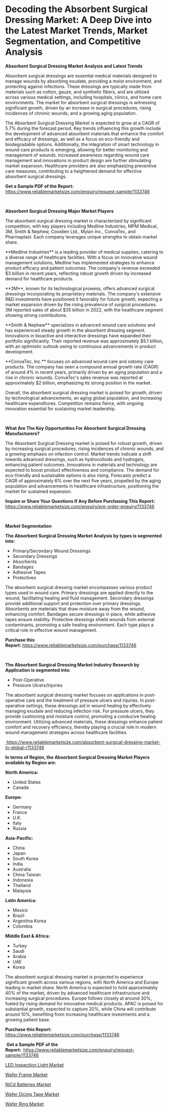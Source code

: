 <p><h1>Decoding the Absorbent Surgical Dressing Market: A Deep Dive into the Latest Market Trends, Market Segmentation, and Competitive Analysis</h1></p><p><strong>Absorbent Surgical Dressing Market Analysis and Latest Trends</strong></p>
<p><p>Absorbent surgical dressings are essential medical materials designed to manage wounds by absorbing exudate, providing a moist environment, and protecting against infections. These dressings are typically made from materials such as cotton, gauze, and synthetic fibers, and are utilized across various medical settings, including hospitals, clinics, and home care environments. The market for absorbent surgical dressings is witnessing significant growth, driven by an increase in surgical procedures, rising incidences of chronic wounds, and a growing aging population. </p><p>The Absorbent Surgical Dressing Market is expected to grow at a CAGR of 5.7% during the forecast period. Key trends influencing this growth include the development of advanced absorbent materials that enhance the comfort and efficacy of dressings, as well as a focus on eco-friendly and biodegradable options. Additionally, the integration of smart technology in wound care products is emerging, allowing for better monitoring and management of wounds. Increased awareness regarding wound care management and innovations in product design are further stimulating market expansion. Healthcare providers are also emphasizing preventive care measures, contributing to a heightened demand for effective absorbent surgical dressings.</p></p>
<p><strong>Get a Sample PDF of the Report:&nbsp;</strong> <a href="https://www.reliablemarketsize.com/enquiry/request-sample/1133746?utm_campaign=1105&utm_medium=2&utm_source=Github&utm_content=ia&utm_term=18122024&utm_id=absorbent-surgical-dressing">https://www.reliablemarketsize.com/enquiry/request-sample/1133746</a></p>
<p>&nbsp;</p>
<p><strong>Absorbent Surgical Dressing Major Market Players</strong></p>
<p><p>The absorbent surgical dressing market is characterized by significant competition, with key players including Medline Industries, MPM Medical, 3M, Smith & Nephew, Covidien Ltd., Mylan Inc., ConvaTec, and Pharmaplast. Each company leverages unique strengths to obtain market share.</p><p>**Medline Industries** is a leading provider of medical supplies, catering to a diverse range of healthcare facilities. With a focus on innovative wound management solutions, Medline has implemented strategies to enhance product efficacy and patient outcomes. The company's revenue exceeded $3 billion in recent years, reflecting robust growth driven by increased demand for healthcare products.</p><p>**3M**, known for its technological prowess, offers advanced surgical dressings incorporating its proprietary materials. The company's extensive R&D investments have positioned it favorably for future growth, expecting a market expansion driven by the rising prevalence of surgical procedures. 3M reported sales of about $35 billion in 2022, with the healthcare segment showing strong contributions.</p><p>**Smith & Nephew** specializes in advanced wound care solutions and has experienced steady growth in the absorbent dressing segment. Innovations in bioactive and interactive dressings have expanded their portfolio significantly. Their reported revenue was approximately $5.1 billion, with an optimistic outlook owing to continuous advancements in product development.</p><p>**ConvaTec, Inc.** focuses on advanced wound care and ostomy care products. The company has seen a compound annual growth rate (CAGR) of around 4% in recent years, primarily driven by an aging population and a rise in chronic wounds. ConvaTec's sales revenue was reported at approximately $2 billion, emphasizing its strong position in the market.</p><p>Overall, the absorbent surgical dressing market is poised for growth, driven by technological advancements, an aging global population, and increasing healthcare expenditures. Competition remains fierce, with ongoing innovation essential for sustaining market leadership.</p></p>
<p>&nbsp;</p>
<p><strong>What Are The Key Opportunities For Absorbent Surgical Dressing Manufacturers?</strong></p>
<p><p>The Absorbent Surgical Dressing market is poised for robust growth, driven by increasing surgical procedures, rising incidences of chronic wounds, and a growing emphasis on infection control. Market trends indicate a shift towards advanced dressings, such as hydrocolloids and hydrogels, enhancing patient outcomes. Innovations in materials and technology are expected to boost product effectiveness and compliance. The demand for eco-friendly and sustainable options is also rising. Forecasts predict a CAGR of approximately 6% over the next five years, propelled by the aging population and advancements in healthcare infrastructure, positioning the market for sustained expansion.</p></p>
<p><strong>Inquire or Share Your Questions If Any Before Purchasing This Report:</strong> <a href="https://www.reliablemarketsize.com/enquiry/pre-order-enquiry/1133746?utm_campaign=1105&utm_medium=2&utm_source=Github&utm_content=ia&utm_term=18122024&utm_id=absorbent-surgical-dressing">https://www.reliablemarketsize.com/enquiry/pre-order-enquiry/1133746</a></p>
<p>&nbsp;</p>
<p><strong>Market Segmentation</strong></p>
<p><strong>The Absorbent Surgical Dressing Market Analysis by types is segmented into:</strong></p>
<p><ul><li>Primary/Secondary Wound Dressings</li><li>Secondary Dressings</li><li>Absorbents</li><li>Bandages</li><li>Adhesive Tapes</li><li>Protectives</li></ul></p>
<p><p>The absorbent surgical dressing market encompasses various product types used in wound care. Primary dressings are applied directly to the wound, facilitating healing and fluid management. Secondary dressings provide additional support and protection over primary dressings. Absorbents are materials that draw moisture away from the wound, enhancing comfort. Bandages secure dressings in place, while adhesive tapes ensure stability. Protective dressings shield wounds from external contaminants, promoting a safe healing environment. Each type plays a critical role in effective wound management.</p></p>
<p><strong>Purchase this Report:&nbsp;</strong><a href="https://www.reliablemarketsize.com/purchase/1133746?utm_campaign=1105&utm_medium=2&utm_source=Github&utm_content=ia&utm_term=18122024&utm_id=absorbent-surgical-dressing">https://www.reliablemarketsize.com/purchase/1133746</a></p>
<p>&nbsp;</p>
<p><strong>The Absorbent Surgical Dressing Market Industry Research by Application is segmented into:</strong></p>
<p><ul><li>Post-Operative</li><li>Pressure Ulcers/Injuries</li></ul></p>
<p><p>The absorbent surgical dressing market focuses on applications in post-operative care and the treatment of pressure ulcers and injuries. In post-operative settings, these dressings aid in wound healing by effectively managing exudate and reducing infection risk. For pressure ulcers, they provide cushioning and moisture control, promoting a conducive healing environment. Utilizing advanced materials, these dressings enhance patient comfort and recovery efficiency, thereby playing a crucial role in modern wound management strategies across healthcare facilities.</p></p>
<p><a href="https://www.reliablemarketsize.com/absorbent-surgical-dressing-market-in-global-r1133746?utm_campaign=1105&utm_medium=2&utm_source=Github&utm_content=ia&utm_term=18122024&utm_id=absorbent-surgical-dressing">&nbsp;https://www.reliablemarketsize.com/absorbent-surgical-dressing-market-in-global-r1133746</a></p>
<p><strong>In terms of Region, the Absorbent Surgical Dressing Market Players available by Region are:</strong></p>
<p>
    <p> <strong> North America: </strong>
        <ul>
            <li>United States</li>
            <li>Canada</li>
        </ul>
        </p> 
    <p> <strong> Europe: </strong>
        <ul>
            <li>Germany</li>
            <li>France</li>
            <li>U.K.</li>
            <li>Italy</li>
            <li>Russia</li>
        </ul>
        </p> 
    <p> <strong> Asia-Pacific: </strong>
        <ul>
            <li>China</li>
            <li>Japan</li>
            <li>South Korea</li>
            <li>India</li>
            <li>Australia</li>
            <li>China Taiwan</li>
            <li>Indonesia</li>
            <li>Thailand</li>
            <li>Malaysia</li>
        </ul>
        </p> 
    <p> <strong> Latin America: </strong>
        <ul>
            <li>Mexico</li>
            <li>Brazil</li>
            <li>Argentina Korea</li>
            <li>Colombia</li>
        </ul>
        </p> 
    <p> <strong> Middle East & Africa: </strong>
        <ul>
            <li>Turkey</li>
            <li>Saudi</li>
            <li>Arabia</li>
            <li>UAE</li>
            <li>Korea</li>
        </ul>
    </p>
    </p>
<p><p>The absorbent surgical dressing market is projected to experience significant growth across various regions, with North America and Europe leading in market share. North America is expected to hold approximately 40% of the market, driven by advanced healthcare infrastructure and increasing surgical procedures. Europe follows closely at around 30%, fueled by rising demand for innovative medical products. APAC is poised for substantial growth, expected to capture 20%, while China will contribute around 10%, benefiting from increasing healthcare investments and a growing patient base.</p></p>
<p><strong>Purchase this Report: </strong><a href="https://www.reliablemarketsize.com/purchase/1133746?utm_campaign=1105&utm_medium=2&utm_source=Github&utm_content=ia&utm_term=18122024&utm_id=absorbent-surgical-dressing">https://www.reliablemarketsize.com/purchase/1133746</a></p>
<p>&nbsp;<strong>Get a Sample PDF of the Report:&nbsp;&nbsp;</strong><a href="https://www.reliablemarketsize.com/enquiry/request-sample/1133746?utm_campaign=1105&utm_medium=2&utm_source=Github&utm_content=ia&utm_term=18122024&utm_id=absorbent-surgical-dressing">https://www.reliablemarketsize.com/enquiry/request-sample/1133746</a></p>
<p><strong></strong></p>
<p><p><a href="https://www.linkedin.com/pulse/evaluating-led-inspection-light-market-2024-2031-trends-growth-etvge?utm_campaign=1105&utm_medium=2&utm_source=Github&utm_content=ia&utm_term=18122024&utm_id=absorbent-surgical-dressing">LED Inspection Light Market</a></p><p><a href="https://www.linkedin.com/pulse/rapid-growth-global-wafer-frame-market-cagr-56-from-2024-2031-dmbze?utm_campaign=1105&utm_medium=2&utm_source=Github&utm_content=ia&utm_term=18122024&utm_id=absorbent-surgical-dressing">Wafer Frame Market</a></p><p><a href="https://www.linkedin.com/pulse/nicd-batteries-market-trends-growth-outlook-2024-2031-y1m9e?utm_campaign=1105&utm_medium=2&utm_source=Github&utm_content=ia&utm_term=18122024&utm_id=absorbent-surgical-dressing">NiCd Batteries Market</a></p><p><a href="https://www.linkedin.com/pulse/wafer-dicing-tape-market-report-demographics-target-forecast-pqeoe?utm_campaign=1105&utm_medium=2&utm_source=Github&utm_content=ia&utm_term=18122024&utm_id=absorbent-surgical-dressing">Wafer Dicing Tape Market</a></p><p><a href="https://www.linkedin.com/pulse/rising-trends-wafer-ring-market-projected-growth-74-cagr-t0n2e?utm_campaign=1105&utm_medium=2&utm_source=Github&utm_content=ia&utm_term=18122024&utm_id=absorbent-surgical-dressing">Wafer Ring Market</a></p></p>